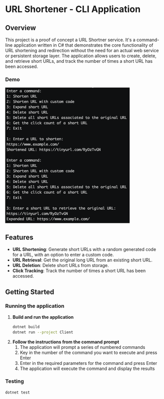 # URL Shortener - CLI Application

## Overview

This project is a proof of concept a URL Shortner service. It's a command-line application written in C# that
demonstrates the core functionality of URL shortening and redirection without the need for an actual web service or
persistent storage layer. The application allows users to create, delete, and retrieve short URLs, and track the number
of times a short URL has been accessed.

### Demo
<img src="url_shortner_demo.png" alt="URL Shortner Demo">

## Features

- **URL Shortening**: Generate short URLs with a random generated code for a URL, with an option to enter a custom code.
- **URL Retrieval**: Get the original long URL from an existing short URL.
- **URL Deletion**: Delete short URLs from storage.
- **Click Tracking**: Track the number of times a short URL has been accessed.

## Getting Started

### Running the application

1. **Build and run the application**
   ```bash
   dotnet build
   dotnet run --project Client 
   ```
2. **Follow the instructions from the command prompt**
    1. The application will prompt a series of numbered commands
    2. Key in the number of the command you want to execute and press Enter
    3. Enter in the required parameters for the command and press Enter
    4. The application will execute the command and display the results

### Testing

   ```bash
   dotnet test
   ```

